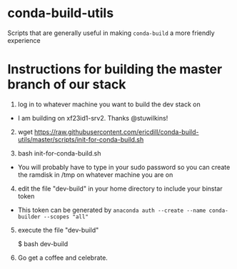 # conda-build-utils
Scripts that are generally useful in making `conda-build` a more friendly experience


# Instructions for building the master branch of our stack

1. log in to whatever machine you want to build the dev stack on

 - I am building on xf23id1-srv2. Thanks @stuwilkins!

2. wget https://raw.githubusercontent.com/ericdill/conda-build-utils/master/scripts/init-for-conda-build.sh

3. bash init-for-conda-build.sh

 - You will probably have to type in your sudo password so you can create the
   ramdisk in /tmp on whatever machine you are on

4. edit the file "dev-build" in your home directory to include your binstar token

 - This token can be generated by `anaconda auth --create --name conda-builder --scopes "all"`

5. execute the file "dev-build"

   $ bash dev-build

6. Go get a coffee and celebrate.